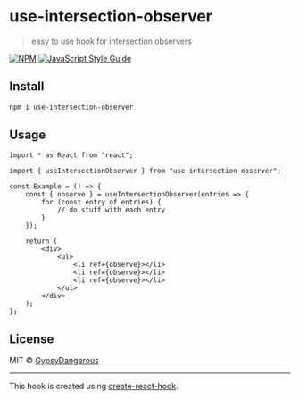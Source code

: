 # use-intersection-observer

> easy to use hook for intersection observers

[![NPM](https://img.shields.io/npm/v/react-intersection-observer-hooks.svg?style=for-the-badge)](https://www.npmjs.com/package/use-intersection-observer) [![JavaScript Style Guide](https://img.shields.io/badge/code_style-standard-brightgreen.svg?style=for-the-badge)](https://standardjs.com)

## Install

```bash
npm i use-intersection-observer
```

## Usage

```tsx
import * as React from "react";

import { useIntersectionObserver } from "use-intersection-observer";

const Example = () => {
	const { observe } = useIntersectionObserver(entries => {
		for (const entry of entries) {
			// do stuff with each entry
		}
	});

	return (
		<div>
			<ul>
				<li ref={observe}></li>
				<li ref={observe}></li>
				<li ref={observe}></li>
			</ul>
		</div>
	);
};
```

## License

MIT © [GypsyDangerous](https://github.com/GypsyDangerous)

---

This hook is created using [create-react-hook](https://github.com/hermanya/create-react-hook).
